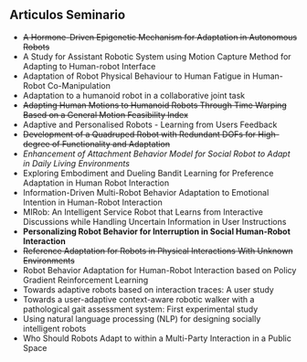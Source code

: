 ## Articulos Seminario

- ~~A Hormone-Driven Epigenetic Mechanism for Adaptation in Autonomous Robots~~
- A Study for Assistant Robotic System using Motion Capture Method for Adapting to Human-robot Interface
- Adaptation of Robot Physical Behaviour to Human Fatigue in Human-Robot Co-Manipulation
- Adaptation to a humanoid robot in a collaborative joint task
- ~~Adapting Human Motions to Humanoid Robots Through Time Warping Based on a General Motion Feasibility Index~~
- Adaptive and Personalised Robots - Learning from Users Feedback
- ~~Development of a Quadruped Robot with Redundant DOFs for High-degree of Functionality and Adaptation~~
- *Enhancement of Attachment Behavior Model for Social Robot to Adapt in Daily Living Environments*
- Exploring Embodiment and Dueling Bandit Learning for Preference Adaptation in Human Robot Interaction
- Information-Driven Multi-Robot Behavior Adaptation to Emotional Intention in Human-Robot Interaction
- MIRob: An Intelligent Service Robot that Learns from Interactive Discussions while Handling Uncertain Information in User Instructions
- **Personalizing Robot Behavior for Interruption in Social Human-Robot Interaction**
- ~~Reference Adaptation for Robots in Physical Interactions With Unknown Environments~~
- Robot Behavior Adaptation for Human-Robot Interaction based on Policy Gradient Reinforcement Learning
- Towards adaptive robots based on interaction traces: A user study
- Towards a user-adaptive context-aware robotic walker with a pathological gait assessment system: First experimental study
- Using natural language processing (NLP) for designing socially intelligent robots
- Who Should Robots Adapt to within a Multi-Party Interaction in a Public Space

